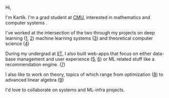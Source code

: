 Hi, 

I'm Kartik.
I'm a grad student at [CMU](https://www.cs.cmu.edu/), interested in mathematics and computer systems .

I've worked at the intersection of the two through my projects on deep learning ([1](https://github.com/kartiksrinivas007/DESA-ICML24), [2](https://github.com/kartiksrinivas007/DeepGenerativeLatents)) machine learning systems ([3](https://github.com/kartiksrinivas007/AutoGradLanguage)) and theoretical computer science ([4](https://github.com/kartiksrinivas007/VisualCryptography.git))

During my undergrad at [IIT](https://www.iith.ac.in/), I also built web-apps that focus on either data-base management and user experience ([5](https://github.com/kartiksrinivas007/QnAWebsite.git), [6](https://github.com/kartiksrinivas007/X-clone)) or ML related stuff like a recommendation engine. ([7](https://github.com/kartiksrinivas007/MovieLensRecommender))

I also like to work on theory, topics of which range from optimization ([8](https://github.com/kartiksrinivas007/OptimDNN)) to advanced linear algebra ([9](https://github.com/kartiksrinivas007/EE5609-MT))

I'd love to collaborate on systems and ML-infra projects.

